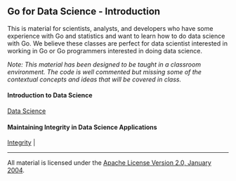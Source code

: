 ## Go for Data Science - Introduction
This is material for scientists, analysts, and developers who have some experience with Go and statistics and want to learn how to do data science with Go. We believe these classes are perfect for data scientist interested in working in Go or Go programmers interested in doing data science.

*Note: This material has been designed to be taught in a classroom environment. The code is well commented but missing some of the contextual concepts and ideas that will be covered in class.*

#### Introduction to Data Science
[Data Science](../../../topics/data_science/data_science/README.md)

#### Maintaining Integrity in Data Science Applications
[Integrity](../../../topics/data_science/integrity/README.md) | 
___
All material is licensed under the [Apache License Version 2.0, January 2004](http://www.apache.org/licenses/LICENSE-2.0).
